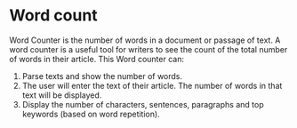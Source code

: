 # Word count 

Word Counter is the number of words in a document or passage of text. A word counter is a useful tool for writers to see the count of the total number of words in their article.
This Word counter can:
1. Parse texts and show the number of words.
2. The user will enter the text of their article. The number of words in that text will be displayed.
3. Display the number of characters, sentences, paragraphs and top keywords (based on word repetition).
